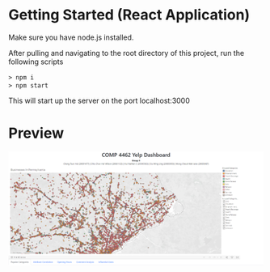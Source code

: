 # Getting Started (React Application)

Make sure you have node.js installed.

After pulling and navigating to the root directory of this project, run the following scripts

```
> npm i
> npm start
```

This will start up the server on the port localhost:3000

# Preview

![123](/screenshots/frontpage_map.png)
